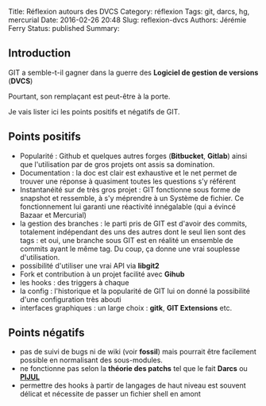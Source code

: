 Title: Réflexion autours des DVCS
Category: réflexion
Tags: git, darcs, hg, mercurial
Date: 2016-02-26 20:48
Slug: reflexion-dvcs
Authors: Jérémie Ferry
Status: published
Summary:

## Introduction

GIT a semble-t-il gagner dans la guerre des **Logiciel de gestion de versions** (**DVCS**)

Pourtant, son remplaçant est peut-être à la porte.

Je vais lister ici les points positifs et négatifs de GIT.

## Points positifs

- Popularité : Github et quelques autres forges (**Bitbucket**, **Gitlab**) ainsi que l'utilisation par de gros projets ont assis sa domination.
- Documentation : la doc est clair est exhaustive et le net permet de trouver une réponse à quasiment toutes les questions s'y référent
- Instantanéité sur de très gros projet : GIT fonctionne sous forme de snapshot et ressemble, à s'y méprendre à un Système de fichier.
Ce fonctionnement lui garanti une réactivité innégalable (qui a évincé Bazaar et Mercurial)
- la gestion des branches : le parti pris de GIT est d'avoir des commits, totalement indépendant des uns des autres dont le seul lien sont des tags : et oui, une branche sous GIT est en réalité un ensemble de commits ayant le même tag.
Du coup, ça donne une vrai souplesse d'utilisation.
- possibilité d'utiliser une vrai API via **libgit2**
- Fork et contribution à un projet facilité avec **Gihub**
- les hooks : des triggers à chaque
- la config : l'historique et la popularité de GIT lui on donné la possibilité d'une configuration très abouti
- interfaces graphiques : un large choix : **gitk**, **GIT Extensions** etc.

## Points négatifs

- pas de suivi de bugs ni de wiki (voir **fossil**) mais pourrait être facilement possible en normalisant des sous-modules.
- ne fonctionne pas selon la **théorie des patchs** tel que le fait **Darcs** ou **[PIJUL](http://pijul.org)**
- permettre des hooks à partir de langages de haut niveau est souvent délicat et nécessite de passer un fichier shell en amont

